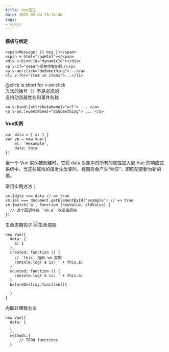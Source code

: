 ```yaml
---
title: Vue语法
date: 2020-03-04 15:14:46
tags:
- vuejs
---
```

#### 模板与绑定
```
<span>Message: {{ msg }}</span>
<span v-html="rawHtml"></span>
<div v-bind:id="dynamicId"></div>
<p v-if="seen">现在你看到我了</p>
<a v-on:click="doSomething">...</a>
<li v-for="item in items">...</li>
```
@click is short for v-on:click<br>
方法的括号（）不是必须的<br>
支持动态属性名和事件名称
```
<a v-bind:[attributeName]="url"> ... </a>
<a v-on:[eventName]="doSomething"> ... </a>
```
#### Vue实例
```
var data = { a: 1 }
var vm = new Vue({
    el: '#example',
    data: data
})
```
当一个 Vue 实例被创建时，它将 data 对象中的所有的属性加入到 Vue 的响应式系统中。当这些属性的值发生改变时，视图将会产生“响应”，即匹配更新为新的值。

常用实例方法：
```
vm.$data === data // => true
vm.$el === document.getElementById('example') // => true
vm.$watch('a', function (newValue, oldValue) {
  // 这个回调将在 `vm.a` 改变后调用
})
```
生命周期钩子
![生命周期](https://tvax4.sinaimg.cn/large/a60edd42gy1gciycw8nxuj20xc2cftaj.jpg)
```
new Vue({
  data: {
    a: 1
  },
  created: function () {
    // `this` 指向 vm 实例
    console.log('a is: ' + this.a)
  }
  mounted: function () {
    console.log('a is: ' + this.a)
  }
  beforeDestroy:function(){

  }
}
```
内联处理器方法
```
new Vue({
  data: {
    
  },
  methods:{
      // TODO functions
  }
```